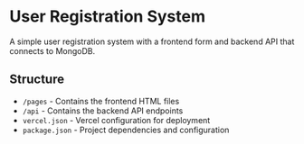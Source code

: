 # User Registration System

A simple user registration system with a frontend form and backend API that connects to MongoDB.

## Structure
- `/pages` - Contains the frontend HTML files
- `/api` - Contains the backend API endpoints
- `vercel.json` - Vercel configuration for deployment
- `package.json` - Project dependencies and configuration
